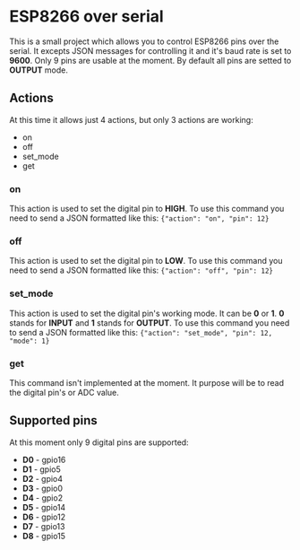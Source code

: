 # ESP8266 over serial
This is a small project which allows you to control ESP8266 pins over the serial.
It excepts JSON messages for controlling it and it's baud rate is set to **9600**.
Only 9 pins are usable at the moment.
By default all pins are setted to **OUTPUT** mode.

## Actions
At this time it allows just 4 actions, but only 3 actions are working:
* on
* off
* set_mode
* get

### on
This action is used to set the digital pin to **HIGH**.
To use this command you need to send a JSON formatted like this:
```{"action": "on", "pin": 12} ```

### off
This action is used to set the digital pin to **LOW**.
To use this command you need to send a JSON formatted like this:
```{"action": "off", "pin": 12} ```

### set_mode
This action is used to set the digital pin's working mode. It can be **0** or **1**. **0** stands for **INPUT** and **1** stands for **OUTPUT**.
To use this command you need to send a JSON formatted like this:
```{"action": "set_mode", "pin": 12, "mode": 1} ```

### get
This command isn't implemented at the moment. It purpose will be to read the digital pin's or ADC value. 

## Supported pins
At this moment only 9 digital pins are supported:
* **D0** - gpio16
* **D1** - gpio5
* **D2** - gpio4
* **D3** - gpio0
* **D4** - gpio2
* **D5** - gpio14
* **D6** - gpio12
* **D7** - gpio13
* **D8** - gpio15